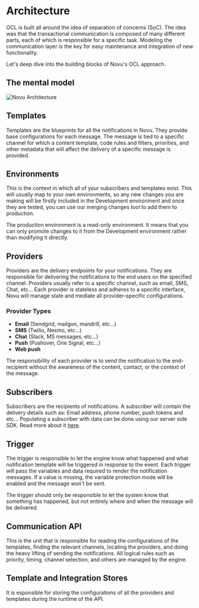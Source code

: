 # Architecture

OCL is built all around the idea of separation of concerns (SoC). The idea was that the transactional communication is composed of many different parts, each of which is responsible for a specific task. Modeling the communication layer is the key for easy maintenance and integration of new functionality.

Let's deep dive into the building blocks of Novu's OCL approach.

## The mental model

![Novu Architecture](https://user-images.githubusercontent.com/89788120/195802678-6d566d86-8175-490f-9ac9-dfd23b8959bd.png)


## Templates

Templates are the blueprints for all the notifications in Novu. They provide base configurations for each message. The message is tied to a specific channel for which a content template, code rules and filters, priorities, and other metadata that will affect the delivery of a specific message is provided.

## Environments

This is the context in which all of your subscribers and templates exist. This will usually map to your own environments, so any new changes you are making will be  firstly included in the Development environment and once they are tested, you can use our merging changes tool to add them to production.

The production environment is a read-only environment. It means that you can only promote changes to it from the Development environment rather than modifying it directly.

## Providers

Providers are the delivery endpoints for your notifications. They are responsible for delivering the notifications to the end users on the specified channel. Providers usually refer to a specific channel, such as email, SMS, Chat, etc... Each provider is stateless and adheres to a specific interface, Novu will manage state and mediate all provider-specific configurations.

### Provider Types

- **Email** (Sendgrid, mailgun, mandrill, etc...)
- **SMS** (Twilio, Nexmo, etc...)
- **Chat** (Slack, MS messages, etc...)
- **Push** (Pushover, One Signal, etc...)
- **Web push**

The responsibility of each provider is to send the notification to the end-recipient without the awareness of the content, contact, or the context of the message.

## Subscribers

Subscribers are the recipients of notifications. A subscriber will contain the delivery details such as: Email address, phone number, push tokens and etc...
Populating a subscriber with data can be done using our server side SDK. Read more about it [here](/platform/subscribers).

## Trigger

The trigger is responsible to let the engine know what happened and what notification template will be triggered in response to the event. Each trigger will pass the variables and data required to render the notification messages. If a value is missing, the variable protection mode will be enabled and the message won't be sent.

The trigger should only be responsible to let the system know that something has happened, but not entirely where and when the message will be delivered.

## Communication API

This is the unit that is responsible for reading the configurations of the templates, finding the relevant channels, locating the providers, and doing the heavy lifting of sending the notifications. All logical rules such as priority, timing, channel selection, and others are managed by the engine.

## Template and Integration Stores

It is esponsible for storing the configurations of all the providers and templates during the runtime of the API.
